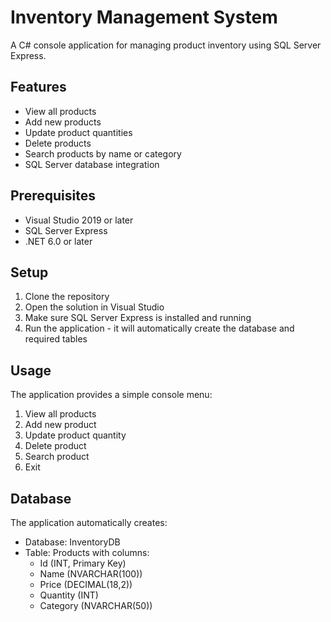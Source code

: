 # Inventory Management System
A C# console application for managing product inventory using SQL Server Express.

## Features
- View all products
- Add new products
- Update product quantities
- Delete products
- Search products by name or category
- SQL Server database integration

## Prerequisites
- Visual Studio 2019 or later
- SQL Server Express
- .NET 6.0 or later

## Setup
1. Clone the repository
2. Open the solution in Visual Studio
3. Make sure SQL Server Express is installed and running
4. Run the application - it will automatically create the database and required tables

## Usage
The application provides a simple console menu:
1. View all products
2. Add new product
3. Update product quantity
4. Delete product
5. Search product
6. Exit

## Database
The application automatically creates:
- Database: InventoryDB
- Table: Products with columns:
  - Id (INT, Primary Key)
  - Name (NVARCHAR(100))
  - Price (DECIMAL(18,2))
  - Quantity (INT)
  - Category (NVARCHAR(50))
